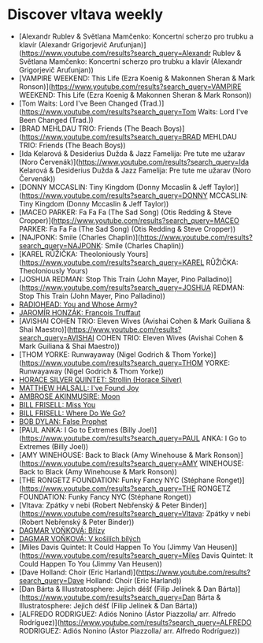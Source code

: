 # Discover vltava weekly


- [Alexandr Rublev & Světlana Mamčenko: Koncertní scherzo pro trubku a klavír (Alexandr Grigorjevič Aruťunjan)](https://www.youtube.com/results?search_query=Alexandr Rublev & Světlana Mamčenko: Koncertní scherzo pro trubku a klavír (Alexandr Grigorjevič Aruťunjan))
- [VAMPIRE WEEKEND: This Life (Ezra Koenig & Makonnen Sheran & Mark Ronson)](https://www.youtube.com/results?search_query=VAMPIRE WEEKEND: This Life (Ezra Koenig & Makonnen Sheran & Mark Ronson))
- [Tom Waits: Lord I've Been Changed (Trad.)](https://www.youtube.com/results?search_query=Tom Waits: Lord I've Been Changed (Trad.))
- [BRAD MEHLDAU TRIO: Friends (The Beach Boys)](https://www.youtube.com/results?search_query=BRAD MEHLDAU TRIO: Friends (The Beach Boys))
- [Ida Kelarová & Desiderius Dužda & Jazz Famelija: Pre tute me užarav (Noro Červenák)](https://www.youtube.com/results?search_query=Ida Kelarová & Desiderius Dužda & Jazz Famelija: Pre tute me užarav (Noro Červenák))
- [DONNY MCCASLIN: Tiny Kingdom (Donny Mccaslin & Jeff Taylor)](https://www.youtube.com/results?search_query=DONNY MCCASLIN: Tiny Kingdom (Donny Mccaslin & Jeff Taylor))
- [MACEO PARKER: Fa Fa Fa (The Sad Song) (Otis Redding & Steve Cropper)](https://www.youtube.com/results?search_query=MACEO PARKER: Fa Fa Fa (The Sad Song) (Otis Redding & Steve Cropper))
- [NAJPONK: Smile (Charles Chaplin)](https://www.youtube.com/results?search_query=NAJPONK: Smile (Charles Chaplin))
- [KAREL RŮŽIČKA: Theoloniously Yours](https://www.youtube.com/results?search_query=KAREL RŮŽIČKA: Theoloniously Yours)
- [JOSHUA REDMAN: Stop This Train (John Mayer, Pino Palladino)](https://www.youtube.com/results?search_query=JOSHUA REDMAN: Stop This Train (John Mayer, Pino Palladino))
- [RADIOHEAD: You and Whose Army?](https://open.spotify.com/track/7Hg6a7tZsVTkXnBUepjZU6)
- [JAROMÍR HONZÁK: Francois Truffaut](https://open.spotify.com/track/418jYneBlhSRaKp6OIitcQ)
- [AVISHAI COHEN TRIO: Eleven Wives (Avishai Cohen & Mark Guiliana & Shai Maestro)](https://www.youtube.com/results?search_query=AVISHAI COHEN TRIO: Eleven Wives (Avishai Cohen & Mark Guiliana & Shai Maestro))
- [THOM YORKE: Runwayaway (Nigel Godrich & Thom Yorke)](https://www.youtube.com/results?search_query=THOM YORKE: Runwayaway (Nigel Godrich & Thom Yorke))
- [HORACE SILVER QUINTET: Strollin (Horace Silver)](https://open.spotify.com/track/6GHNUVjTvBZz5cHnsYILlR)
- [MATTHEW HALSALL: I've Found Joy](https://open.spotify.com/track/5Zo8pgNElFZnIkV1hYdfI8)
- [AMBROSE AKINMUSIRE: Moon](https://open.spotify.com/track/5u4LsEyBbcdEHwHZ1ouxp7)
- [BILL FRISELL: Miss You](https://open.spotify.com/track/6n7KRjmIikqgkwW2FGrPjI)
- [BILL FRISELL: Where Do We Go?](https://open.spotify.com/track/5xWBFIIoANAH0omal0rcmi)
- [BOB DYLAN: False Prophet](https://open.spotify.com/track/0JBFlDivbkrskU7oYnjdIU)
- [PAUL ANKA: I Go to Extremes (Billy Joel)](https://www.youtube.com/results?search_query=PAUL ANKA: I Go to Extremes (Billy Joel))
- [AMY WINEHOUSE: Back to Black (Amy Winehouse & Mark Ronson)](https://www.youtube.com/results?search_query=AMY WINEHOUSE: Back to Black (Amy Winehouse & Mark Ronson))
- [THE RONGETZ FOUNDATION: Funky Fancy NYC (Stéphane Ronget)](https://www.youtube.com/results?search_query=THE RONGETZ FOUNDATION: Funky Fancy NYC (Stéphane Ronget))
- [Vltava: Zpátky v nebi (Robert Nebřenský & Peter Binder)](https://www.youtube.com/results?search_query=Vltava: Zpátky v nebi (Robert Nebřenský & Peter Binder))
- [DAGMAR VOŇKOVÁ: Břízy](https://open.spotify.com/track/2wSxyHDiiekJopNII9JLYs)
- [DAGMAR VOŇKOVÁ: V košilích bílých](https://open.spotify.com/track/00YjLgEQuwKZoI0AO2xOdO)
- [Miles Davis Quintet: It Could Happen To You (Jimmy Van Heusen)](https://www.youtube.com/results?search_query=Miles Davis Quintet: It Could Happen To You (Jimmy Van Heusen))
- [Dave Holland: Choir (Eric Harland)](https://www.youtube.com/results?search_query=Dave Holland: Choir (Eric Harland))
- [Dan Bárta & Illustratosphere: Jejich déšť (Filip Jelínek & Dan Bárta)](https://www.youtube.com/results?search_query=Dan Bárta & Illustratosphere: Jejich déšť (Filip Jelínek & Dan Bárta))
- [ALFREDO RODRIGUEZ: Adiós Nonino (Ástor Piazzolla/ arr. Alfredo Rodríguez)](https://www.youtube.com/results?search_query=ALFREDO RODRIGUEZ: Adiós Nonino (Ástor Piazzolla/ arr. Alfredo Rodríguez))
